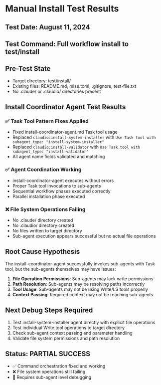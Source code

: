 # Manual Install Test Results

## Test Date: August 11, 2024
## Test Command: Full workflow install to test/install

## Pre-Test State
- Target directory: test/install/
- Existing files: README.md, mise.toml, .gitignore, test-file.txt
- No .claude/ or .claudio/ directories present

## Install Coordinator Agent Test Results

### ✅ Task Tool Pattern Fixes Applied
- Fixed install-coordinator-agent.md Task tool usage
- Replaced `claudio:install-system-installer` with `Use Task tool with subagent_type: "install-system-installer"`
- Replaced `claudio:install-validator` with `Use Task tool with subagent_type: "install-validator"`
- All agent name fields validated and matching

### ✅ Agent Coordination Working
- install-coordinator-agent executes without errors
- Proper Task tool invocations to sub-agents
- Sequential workflow phases executed correctly
- Parallel installation phase executed

### ❌ File System Operations Failing
- No .claude/ directory created
- No .claudio/ directory created  
- No files written to target directory
- Sub-agent execution appears successful but no actual file operations

## Root Cause Hypothesis

The install-coordinator-agent successfully invokes sub-agents with Task tool, but the sub-agents themselves may have issues:

1. **File Operation Permissions**: Sub-agents may lack write permissions
2. **Path Resolution**: Sub-agents may be resolving paths incorrectly
3. **Tool Usage**: Sub-agents may not be using Write/LS tools properly
4. **Context Passing**: Required context may not be reaching sub-agents

## Next Debug Steps Required

1. Test install-system-installer agent directly with explicit file operations
2. Test individual Write tool operations to target directory
3. Check sub-agent context passing and parameter handling
4. Validate file system permissions and path resolution

## Status: PARTIAL SUCCESS
- ✅ Command orchestration fixed and working
- ❌ File system operations still failing
- 🔄 Requires sub-agent level debugging